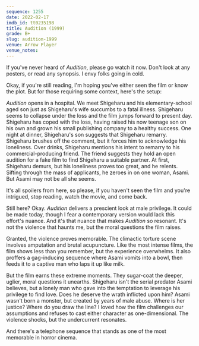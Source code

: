 ```yaml
---
sequence: 1255
date: 2022-02-17
imdb_id: tt0235198
title: Audition (1999)
grade: B+
slug: audition-1999
venue: Arrow Player
venue_notes:
---
```


If you've never heard of _Audition_, please go watch it now. Don't look at any posters, or read any synopsis. I envy folks going in cold.

<!-- end -->

Okay, if you're still reading, I'm hoping you've either seen the film or know the plot. But for those requiring some context, here's the setup:

_Audition_ opens in a hospital. We meet Shigeharu and his elementary-school aged son just as Shigeharu's wife succumbs to a fatal illness. Shigeharu seems to collapse under the loss and the film jumps forward to present day. Shigeharu has coped with the loss, having raised his now teenage son on his own and grown his small publishing company to a healthy success. One night at dinner, Shigeharu's son suggests that Shigeharu remarry. Shigeharu brushes off the comment, but it forces him to acknowledge his loneliness. Over drinks, Shigeharu mentions his intent to remarry to his commercial-producing friend. The friend suggests they hold an open audition for a fake film to find Shigeharu a suitable partner. At first, Shigeharu demurs, but his loneliness proves too great, and he relents. Sifting through the mass of applicants, he zeroes in on one woman, Asami. But Asami may not be all she seems.

It's all spoilers from here, so please, if you haven't seen the film and you're intrigued, stop reading, watch the movie, and come back.

Still here? Okay. _Audition_ delivers a prescient look at male privilege. It could be made today, though I fear a contemporary version would lack this effort's nuance. And it's that nuance that makes _Audition_ so resonant. It's not the violence that haunts me, but the moral questions the film raises.

Granted, the violence proves memorable. The climactic torture scene involves amputation and brutal acupuncture. Like the most intense films, the film shows less than you remember, but the experience overwhelms. It also proffers a gag-inducing sequence where Asami vomits into a bowl, then feeds it to a captive man who laps it up like milk.

But the film earns these extreme moments. They sugar-coat the deeper, uglier, moral questions it unearths. Shigeharu isn't the serial predator Asami believes, but a lonely man who gave into the temptation to leverage his privilege to find love. Does he deserve the wrath inflicted upon him? Asami wasn't born a monster, but created by years of male abuse. Where is her justice? Where do you draw the line? I loved how the film challenges our assumptions and refuses to cast either character as one-dimensional. The violence shocks, but the undercurrent resonates.

And there's a telephone sequence that stands as one of the most memorable in horror cinema.
